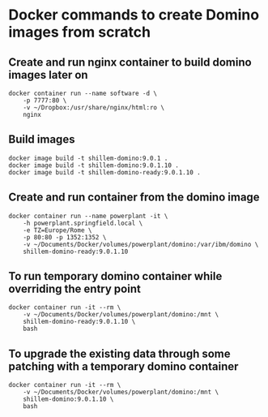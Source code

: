# Docker commands to create Domino images from scratch

## Create and run nginx container to build domino images later on
```
docker container run --name software -d \
    -p 7777:80 \
    -v ~/Dropbox:/usr/share/nginx/html:ro \
    nginx
```

## Build images
```
docker image build -t shillem-domino:9.0.1 .
docker image build -t shillem-domino:9.0.1.10 .
docker image build -t shillem-domino-ready:9.0.1.10 .
```

## Create and run container from the domino image
```
docker container run --name powerplant -it \
    -h powerplant.springfield.local \
    -e TZ=Europe/Rome \
    -p 80:80 -p 1352:1352 \
    -v ~/Documents/Docker/volumes/powerplant/domino:/var/ibm/domino \
    shillem-domino-ready:9.0.1.10
```

## To run temporary domino container while overriding the entry point
```
docker container run -it --rm \
    -v ~/Documents/Docker/volumes/powerplant/domino:/mnt \
    shillem-domino-ready:9.0.1.10 \
    bash
```

## To upgrade the existing data through some patching with a temporary domino container
```
docker container run -it --rm \
    -v ~/Documents/Docker/volumes/powerplant/domino:/mnt \
    shillem-domino:9.0.1.10 \
    bash
```